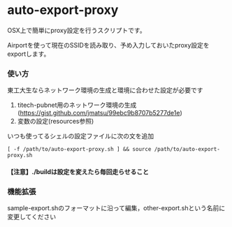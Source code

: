 auto-export-proxy
========================

OSX上で簡単にproxy設定を行うスクリプトです。

Airportを使って現在のSSIDを読み取り、予め入力しておいたproxy設定をexportします。

### 使い方

東工大生ならネットワーク環境の生成と環境に合わせた設定が必要です

1. titech-pubnet用のネットワーク環境の生成(https://gist.github.com/jmatsu/99ebc9b8707b5277de1e)
1. 変数の設定(resources参照)

いつも使ってるシェルの設定ファイルに次の文を追加

	[ -f /path/to/auto-export-proxy.sh ] && source /path/to/auto-export-proxy.sh

#### 【注意】./buildは設定を変えたら毎回走らせること

### 機能拡張

sample-export.shのフォーマットに沿って編集，other-export.shという名前に変更してください